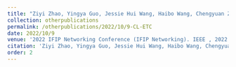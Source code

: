 ```yaml
---
title: "Ziyi Zhao, Yingya Guo, Jessie Hui Wang, Haibo Wang, Chengyuan Zhang, Changqing An: CL-ETC: A Contrastive Learning Method for Encrypted Traffic Classification[C]."
collection: otherpublications
permalink: /otherpublications/2022/10/9-CL-ETC
date: 2022/10/9
venue: '2022 IFIP Networking Conference (IFIP Networking). IEEE , 2022.'
citation: 'Ziyi Zhao, Yingya Guo, Jessie Hui Wang, Haibo Wang, Chengyuan Zhang, Changqing An: CL-ETC: A Contrastive Learning Method for Encrypted Traffic Classification, 2022 IFIP Networking Conference (IFIP Networking). IEEE , 2022: 1-9.'
order: 2
---
```

